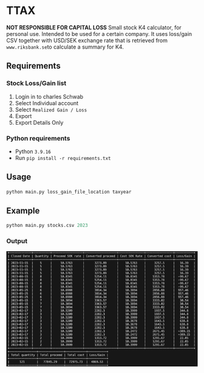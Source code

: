 # TTAX
**NOT RESPONSIBLE FOR CAPITAL LOSS**
Small stock K4 calculator, for personal use.
Intended to be used for a certain company.
It uses loss/gain CSV together with USD/SEK exchange rate that is retrieved from ``www.riksbank.se``to calculate a summary for K4.


## Requirements
### Stock Loss/Gain list
1. Login in to charles Schwab
2. Select Individual account
3. Select ``Realized Gain / Loss``
4. Export
5. Export Details Only

### Python requirements
* Python `3.9.16` 
* Run ``pip install -r requirements.txt``

## Usage

```python
python main.py loss_gain_file_location taxyear
```

## Example
```python
python main.py stocks.csv 2023
```
### Output

![alt text](image.png)

